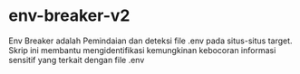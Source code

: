 # env-breaker-v2
Env Breaker adalah Pemindaian dan deteksi file .env pada situs-situs target. Skrip ini membantu mengidentifikasi kemungkinan kebocoran informasi sensitif yang terkait dengan file .env 
